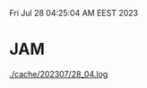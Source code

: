 Fri Jul 28 04:25:04 AM EEST 2023
# JAM
<a href='./cache/202307/28_04.log'>./cache/202307/28_04.log</a>

